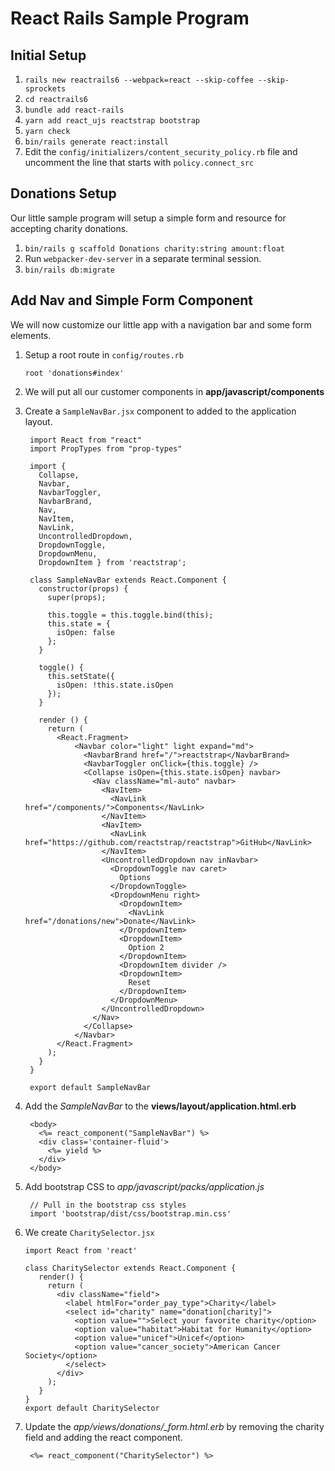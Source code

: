 # React Rails Sample Program

## Initial Setup

1. `rails new reactrails6 --webpack=react --skip-coffee --skip-sprockets`
2. `cd reactrails6`
3. `bundle add react-rails`
4. `yarn add react_ujs reactstrap bootstrap`
7. `yarn check`
8. `bin/rails generate react:install`
9. Edit the `config/initializers/content_security_policy.rb` file and uncomment the line that starts with `policy.connect_src`

## Donations Setup

Our little sample program will setup a simple form and resource for accepting
charity donations.

1. `bin/rails g scaffold Donations charity:string amount:float`
2. Run `webpacker-dev-server` in a separate terminal session.
3. `bin/rails db:migrate`

## Add Nav and Simple Form Component

We will now customize our little app with a navigation bar and some form
elements.

1. Setup a root route in `config/routes.rb`
   ```
   root 'donations#index'
   ```
2. We will put all our customer components in **app/javascript/components**

3. Create a `SampleNavBar.jsx` component to added to the application layout.
   ```
    import React from "react"
    import PropTypes from "prop-types"

    import {
      Collapse,
      Navbar,
      NavbarToggler,
      NavbarBrand,
      Nav,
      NavItem,
      NavLink,
      UncontrolledDropdown,
      DropdownToggle,
      DropdownMenu,
      DropdownItem } from 'reactstrap';

    class SampleNavBar extends React.Component {
      constructor(props) {
        super(props);

        this.toggle = this.toggle.bind(this);
        this.state = {
          isOpen: false
        };
      }

      toggle() {
        this.setState({
          isOpen: !this.state.isOpen
        });
      }

      render () {
        return (
          <React.Fragment>
              <Navbar color="light" light expand="md">
                <NavbarBrand href="/">reactstrap</NavbarBrand>
                <NavbarToggler onClick={this.toggle} />
                <Collapse isOpen={this.state.isOpen} navbar>
                  <Nav className="ml-auto" navbar>
                    <NavItem>
                      <NavLink href="/components/">Components</NavLink>
                    </NavItem>
                    <NavItem>
                      <NavLink href="https://github.com/reactstrap/reactstrap">GitHub</NavLink>
                    </NavItem>
                    <UncontrolledDropdown nav inNavbar>
                      <DropdownToggle nav caret>
                        Options
                      </DropdownToggle>
                      <DropdownMenu right>
                        <DropdownItem>
                          <NavLink href="/donations/new">Donate</NavLink>
                        </DropdownItem>
                        <DropdownItem>
                          Option 2
                        </DropdownItem>
                        <DropdownItem divider />
                        <DropdownItem>
                          Reset
                        </DropdownItem>
                      </DropdownMenu>
                    </UncontrolledDropdown>
                  </Nav>
                </Collapse>
              </Navbar>
          </React.Fragment>
        );
      }
    }

    export default SampleNavBar
   ```

4. Add the *SampleNavBar* to the **views/layout/application.html.erb**
   ```
    <body>
      <%= react_component("SampleNavBar") %>
      <div class='container-fluid'>
        <%= yield %>
      </div>
    </body>
   ```

5. Add bootstrap CSS to *app/javascript/packs/application.js*
   ```
    // Pull in the bootstrap css styles
    import 'bootstrap/dist/css/bootstrap.min.css'
   ```

6. We create `CharitySelector.jsx`
   ```
   import React from 'react'

   class CharitySelector extends React.Component {
      render() {
        return (
          <div className="field">
            <label htmlFor="order_pay_type">Charity</label>​ 
            <select id="charity" name="donation[charity]">
              <option value="">Select your favorite charity</option>​ 
              <option value="habitat">Habitat for Humanity</option>​ 
              <option value="unicef">Unicef</option>​ 
              <option value="cancer_society">American Cancer Society</option>​ 
            </select>​ 
          </div>
        );
      }
   }
   export default CharitySelector
   ```

5. Update the *app/views/donations/_form.html.erb* by removing the charity
   field and adding the react component.
   ```
    <%= react_component("CharitySelector") %>
   ```

